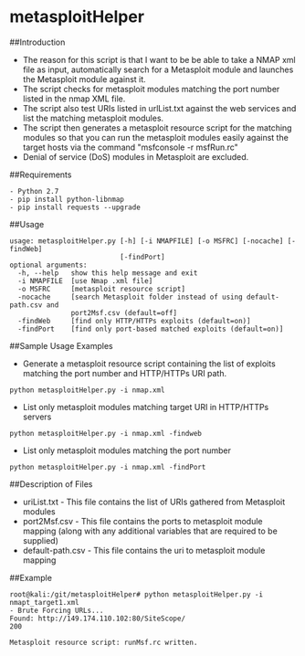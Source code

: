 metasploitHelper  
================  
##Introduction

- The reason for this script is that I want to be be able to take a NMAP xml file as input, automatically search for a Metasploit module and launches the Metasploit module against it.    
- The script checks for metasploit modules matching the port number listed in the nmap XML file.  
- The script also test URIs listed in urlList.txt against the web services and list the matching metasploit modules.  
- The script then generates a metasploit resource script for the matching modules so that you can run the metasploit modules easily against the target hosts via the command "msfconsole -r msfRun.rc"  
- Denial of service (DoS) modules in Metasploit are excluded.
  
##Requirements
```
- Python 2.7
- pip install python-libnmap  
- pip install requests --upgrade  
```  
  
##Usage  
```
usage: metasploitHelper.py [-h] [-i NMAPFILE] [-o MSFRC] [-nocache] [-findWeb]
                           [-findPort]  
optional arguments:  
  -h, --help   show this help message and exit  
  -i NMAPFILE  [use Nmap .xml file]  
  -o MSFRC     [metasploit resource script]  
  -nocache     [search Metasploit folder instead of using default-path.csv and  
               port2Msf.csv (default=off]  
  -findWeb     [find only HTTP/HTTPs exploits (default=on)]  
  -findPort    [find only port-based matched exploits (default=on)]  
```  
     
##Sample Usage Examples
- Generate a metasploit resource script containing the list of exploits matching the port number and HTTP/HTTPs URI path.
```  
python metasploitHelper.py -i nmap.xml  
```    
- List only metasploit modules matching target URI in HTTP/HTTPs servers
```  
python metasploitHelper.py -i nmap.xml -findweb  
```    
- List only metasploit modules matching the port number   
```  
python metasploitHelper.py -i nmap.xml -findPort   
```  
      
##Description of Files  
- uriList.txt - This file contains the list of URIs gathered from Metasploit modules  
- port2Msf.csv - This file contains the ports to metasploit module mapping (along with any additional variables that are required to be supplied)  
- default-path.csv - This file contains the uri to metasploit module mapping   
  
##Example  
```   
root@kali:/git/metasploitHelper# python metasploitHelper.py -i nmapt_target1.xml 
- Brute Forcing URLs...
Found: http://149.174.110.102:80/SiteScope/                                    200      

Metasploit resource script: runMsf.rc written.
```  
